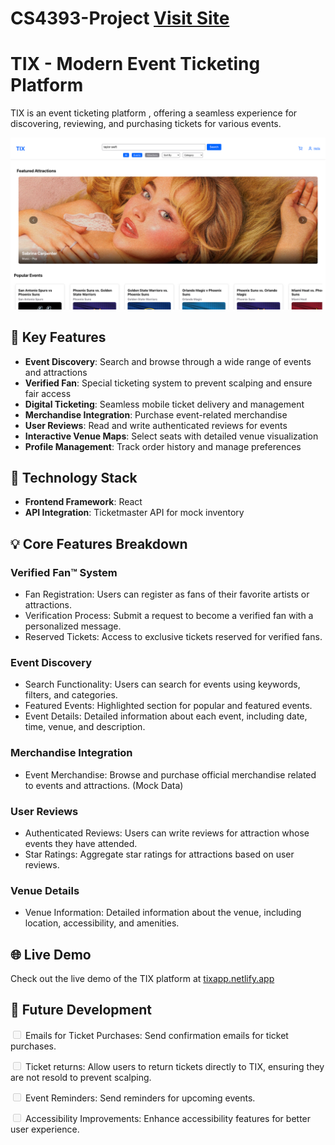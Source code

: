 # CS4393-Project [Visit Site](https://tixapp.netlify.app/)

# TIX - Modern Event Ticketing Platform

TIX is an event ticketing platform , offering a seamless experience for discovering, reviewing, and purchasing tickets for various events.

![TIX Platform](./readme-images/homepage.png)

## 🎯 Key Features

- **Event Discovery**: Search and browse through a wide range of events and attractions
- **Verified Fan**: Special ticketing system to prevent scalping and ensure fair access
- **Digital Ticketing**: Seamless mobile ticket delivery and management
- **Merchandise Integration**: Purchase event-related merchandise
- **User Reviews**: Read and write authenticated reviews for events
- **Interactive Venue Maps**: Select seats with detailed venue visualization
- **Profile Management**: Track order history and manage preferences

## 🚀 Technology Stack

- **Frontend Framework**: React
- **API Integration**: Ticketmaster API for mock inventory

## 💡 Core Features Breakdown

### Verified Fan™ System
- Fan Registration: Users can register as fans of their favorite artists or attractions.
- Verification Process: Submit a request to become a verified fan with a personalized message.
- Reserved Tickets: Access to exclusive tickets reserved for verified fans.

### Event Discovery
- Search Functionality: Users can search for events using keywords, filters, and categories.
- Featured Events: Highlighted section for popular and featured events.
- Event Details: Detailed information about each event, including date, time, venue, and description.

### Merchandise Integration
- Event Merchandise: Browse and purchase official merchandise related to events and attractions. (Mock Data)

### User Reviews
- Authenticated Reviews: Users can write reviews for attraction whose events they have attended.
- Star Ratings: Aggregate star ratings for attractions based on user reviews.

### Venue Details
- Venue Information: Detailed information about the venue, including location, accessibility, and amenities.

## 🌐 Live Demo
Check out the live demo of the TIX platform at [tixapp.netlify.app](https://tixapp.netlify.app/)

## 🔮 Future Development
<input disabled="" type="checkbox"> Emails for Ticket Purchases: Send confirmation emails for ticket purchases.

<input disabled="" type="checkbox"> Ticket returns: Allow users to return tickets directly to TIX, ensuring they are not resold to prevent scalping.

<input disabled="" type="checkbox"> Event Reminders: Send reminders for upcoming events.

<input disabled="" type="checkbox"> Accessibility Improvements: Enhance accessibility features for better user experience.